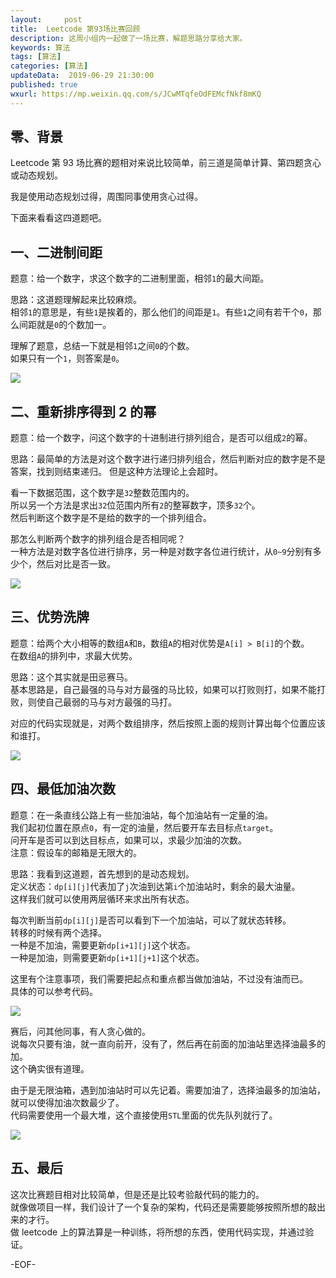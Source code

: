 ```yaml
---   
layout:     post  
title:  Leetcode 第93场比赛回顾  
description: 这周小组内一起做了一场比赛，解题思路分享给大家。    
keywords: 算法  
tags: [算法]    
categories: [算法]  
updateData:  2019-06-29 21:30:00  
published: true  
wxurl: https://mp.weixin.qq.com/s/JCwMTqfeOdFEMcfNkf8mKQ  
---  
```



## 零、背景  


Leetcode 第 93 场比赛的题相对来说比较简单，前三道是简单计算、第四题贪心或动态规划。  


我是使用动态规划过得，周围同事使用贪心过得。  


下面来看看这四道题吧。  


## 一、二进制间距  


题意：给一个数字，求这个数字的二进制里面，相邻`1`的最大间距。  


思路：这道题理解起来比较麻烦。  
相邻`1`的意思是，有些`1`是挨着的，那么他们的间距是`1`。有些`1`之间有若干个`0`，那么间距就是`0`的个数加一。  


理解了题意，总结一下就是相邻`1`之间`0`的个数。  
如果只有一个`1`，则答案是`0`。  


![](http://res2019.tiankonguse.com/images/2019/06/29/001.png)


## 二、重新排序得到 2 的幂  


题意：给一个数字，问这个数字的十进制进行排列组合，是否可以组成`2`的幂。  


思路：最简单的方法是对这个数字进行递归排列组合，然后判断对应的数字是不是答案，找到则结束递归。
但是这种方法理论上会超时。  


看一下数据范围，这个数字是`32`整数范围内的。  
所以另一个方法是求出`32`位范围内所有`2`的整幂数字，顶多`32`个。  
然后判断这个数字是不是给的数字的一个排列组合。  


那怎么判断两个数字的排列组合是否相同呢？  
一种方法是对数字各位进行排序，另一种是对数字各位进行统计，从`0~9`分别有多少个，然后对比是否一致。  


![](http://res2019.tiankonguse.com/images/2019/06/29/002.png)


## 三、优势洗牌  


题意：给两个大小相等的数组`A`和`B`，数组`A`的相对优势是`A[i] > B[i]`的个数。  
在数组`A`的排列中，求最大优势。  


思路：这个其实就是田忌赛马。  
基本思路是，自己最强的马与对方最强的马比较，如果可以打败则打，如果不能打败，则使自己最弱的马与对方最强的马打。  


对应的代码实现就是，对两个数组排序，然后按照上面的规则计算出每个位置应该和谁打。  



![](http://res2019.tiankonguse.com/images/2019/06/29/003.png)


## 四、最低加油次数  


题意：在一条直线公路上有一些加油站，每个加油站有一定量的油。  
我们起初位置在原点`0`，有一定的油量，然后要开车去目标点`target`。  
问开车是否可以到达目标点，如果可以，求最少加油的次数。  
注意：假设车的邮箱是无限大的。  


思路：我看到这道题，首先想到的是动态规划。  
定义状态：`dp[i][j]`代表加了`j`次油到达第`i`个加油站时，剩余的最大油量。  
这样我们就可以使用两层循环来求出所有状态。  


每次判断当前`dp[i][j]`是否可以看到下一个加油站，可以了就状态转移。  
转移的时候有两个选择。  
一种是不加油，需要更新`dp[i+1][j]`这个状态。  
一种是加油，则需要更新`dp[i+1][j+1]`这个状态。  


这里有个注意事项，我们需要把起点和重点都当做加油站，不过没有油而已。  
具体的可以参考代码。  


![](http://res2019.tiankonguse.com/images/2019/06/29/004.png)


赛后，问其他同事，有人贪心做的。  
说每次只要有油，就一直向前开，没有了，然后再在前面的加油站里选择油最多的加。  
这个确实很有道理。  


由于是无限油箱，遇到加油站时可以先记着。需要加油了，选择油最多的加油站，就可以使得加油次数最少了。    
代码需要使用一个最大堆，这个直接使用`STL`里面的优先队列就行了。  

![](http://res2019.tiankonguse.com/images/2019/06/29/005.png)


## 五、最后  


这次比赛题目相对比较简单，但是还是比较考验敲代码的能力的。  
就像做项目一样，我们设计了一个复杂的架构，代码还是需要能够按照所想的敲出来的才行。  
做 leetcode 上的算法算是一种训练，将所想的东西，使用代码实现，并通过验证。  



-EOF-  

